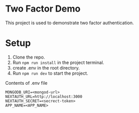 # Two Factor Demo
This project is used to demonstrate two factor authentication.

# Setup 
1. Clone the repo.
2. Run ```npm run install``` in the project terminal.
3. create .env in the root directory.
4. Run ```npm run dev``` to start the project.

Contents of .env file
```
MONGODB_URI=<mongod-url>
NEXTAUTH_URL=http://localhost:3000
NEXTAUTH_SECRET=<secrect-token>
APP_NAME=<APP_NAME>
```

